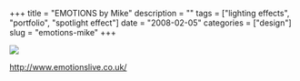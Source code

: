 +++
title = "EMOTIONS by Mike"
description = ""
tags = ["lighting effects", "portfolio", "spotlight effect"]
date = "2008-02-05"
categories = ["design"]
slug = "emotions-mike"
+++


 

  <div id="screens-thumbs" class="clearfix">
    <div class="txt-center" id="design-submission"><a href="http://www.emotionslive.co.uk/"><img id='bluga-thumbnail-984' class='bluga-thumbnail large' src='http://media.konigi.com/bluga/
wt47f27ef89ab61_0.jpg'/></a></div>  
  </div>   
<p><a href="http://www.emotionslive.co.uk/">http://www.emotionslive.co.uk/</a></p>




